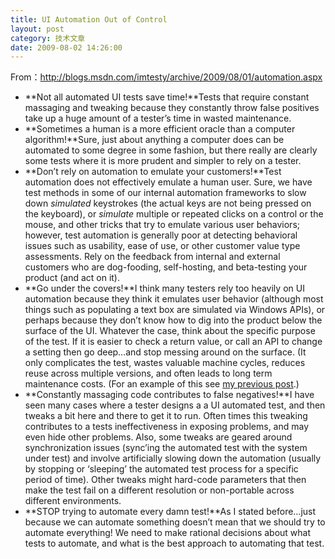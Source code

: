```yaml
---
title: UI Automation Out of Control
layout: post
category: 技术文章
date: 2009-08-02 14:26:00
---
```


From：http://blogs.msdn.com/imtesty/archive/2009/08/01/automation.aspx

*   **Not all automated UI tests save time!**Tests that require constant massaging and tweaking because they constantly throw false positives take up a huge amount of a tester&#8217;s time in wasted maintenance.
*   **Sometimes a human is a more efficient oracle than a computer algorithm!**Sure, just about anything a computer does can be automated to some degree in some fashion, but there really are clearly some tests where it is more prudent and simpler to rely on a tester.
*   **Don&#8217;t rely on automation to emulate your customers!**Test automation does not effectively emulate a human user. Sure, we have test methods in some of our internal automation frameworks to slow down _simulated_ keystrokes (the actual keys are not being pressed on the keyboard), or _simulate_ multiple or repeated clicks on a control or the mouse, and other tricks that try to emulate various user behaviors; however, test automation is generally poor at detecting behavioral issues such as usability, ease of use, or other customer value type assessments. Rely on the feedback from internal and external customers who are dog-fooding, self-hosting, and beta-testing your product (and act on it).
*   **Go under the covers!**I think many testers rely too heavily on UI automation because they think it emulates user behavior (although most things such as populating a text box are simulated via Windows APIs), or perhaps because they don&#8217;t know how to dig into the product below the surface of the UI. Whatever the case, think about the specific purpose of the test. If it is easier to check a return value, or call an API to change a setting then go deep&#8230;and stop messing around on the surface. (It only complicates the test, wastes valuable machine cycles, reduces reuse across multiple versions, and often leads to long term maintenance costs. (For an example of this see [my previous post](http://blogs.msdn.com/imtesty/archive/2009/04/14/look-below-the-ui-for-more-effective-and-robust-ui-automated-test-case-designs.aspx).)
*   **Constantly massaging code contributes to false negatives!**I have seen many cases where a tester designs a a UI automated test, and then tweaks a bit here and there to get it to run. Often times this tweaking contributes to a tests ineffectiveness in exposing problems, and may even hide other problems. Also, some tweaks are geared around synchronization issues (sync&#8217;ing the automated test with the system under test) and involve artificially slowing down the automation (usually by stopping or &#8216;sleeping&#8217; the automated test process for a specific period of time). Other tweaks might hard-code parameters that then make the test fail on a different resolution or non-portable across different environments.
*   **STOP trying to automate every damn test!**As I stated before&#8230;just because we can automate something doesn&#8217;t mean that we should try to automate everything! We need to make rational decisions about what tests to automate, and what is the best approach to automating that test.
